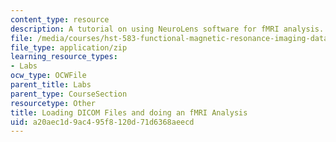 ```yaml
---
content_type: resource
description: A tutorial on using NeuroLens software for fMRI analysis.
file: /media/courses/hst-583-functional-magnetic-resonance-imaging-data-acquisition-and-analysis-fall-2008/a20aec1d9ac495f8120d71d6368aeecd_Tutorial_with_dicom.zip
file_type: application/zip
learning_resource_types:
- Labs
ocw_type: OCWFile
parent_title: Labs
parent_type: CourseSection
resourcetype: Other
title: Loading DICOM Files and doing an fMRI Analysis
uid: a20aec1d-9ac4-95f8-120d-71d6368aeecd
---
```

